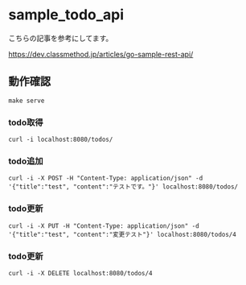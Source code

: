 # sample_todo_api

こちらの記事を参考にしてます。

https://dev.classmethod.jp/articles/go-sample-rest-api/


## 動作確認

```
make serve
```

### todo取得
```
curl -i localhost:8080/todos/
```

### todo追加
```
curl -i -X POST -H "Content-Type: application/json" -d '{"title":"test", "content":"テストです。"}' localhost:8080/todos/
```

### todo更新
```
curl -i -X PUT -H "Content-Type: application/json" -d '{"title":"test", "content":"変更テスト"}' localhost:8080/todos/4
```

### todo更新
```
curl -i -X DELETE localhost:8080/todos/4
```